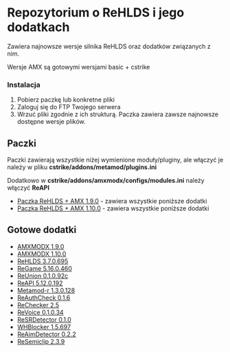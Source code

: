 # Repozytorium o ReHLDS i jego dodatkach
Zawiera najnowsze wersje silnika ReHLDS oraz dodatków związanych z nim.

Wersje AMX są gotowymi wersjami basic + cstrike

### Instalacja 
1. Pobierz paczkę lub konkretne pliki
2. Zaloguj się do FTP Twojego serwera
3. Wrzuć pliki zgodnie z ich strukturą.
Paczka zawiera zawsze najnowsze dostępne wersje plików.

## Paczki
Paczki zawierają wszystkie niżej wymienione moduły/pluginy, ale włączyć je należy w pliku **cstrike/addons/metamod/plugins.ini**

Dodatkowo w **cstrike/addons/amxmodx/configs/modules.ini** należy włączyć **ReAPI**

- [Paczka ReHLDS + AMX 1.9.0](https://github.com/AdrianJagodznski/ReHLDS-PL/raw/master/ReHLDS%20%2B%20AMX%201.9.0%20%2B%20Dodatki.rar) - zawiera wszystkie poniższe dodatki 
- [Paczka ReHLDS + AMX 1.10.0](https://github.com/AdrianJagodznski/ReHLDS-PL/raw/master/ReHLDS%20%2B%20AMX%201.10.0%20%2B%20Dodatki.rar) - zawiera wszystkie poniższe dodatki

## Gotowe dodatki
- [AMXMODX 1.9.0](https://github.com/AdrianJagodznski/ReHLDS-PL/raw/master/AMX%201.9.0.rar) 
- [AMXMODX 1.10.0](https://github.com/AdrianJagodznski/ReHLDS-PL/raw/master/AMX%201.10.0.rar) 
- [ReHLDS 3.7.0.695](https://github.com/AdrianJagodznski/ReHLDS-PL/blob/master/ReHLDS.rar)
- [ReGame 5.16.0.460](https://github.com/AdrianJagodznski/ReHLDS-PL/raw/master/ReGame.rar)
- [ReUnion 0.1.0.92c](https://github.com/AdrianJagodznski/ReHLDS-PL/raw/master/ReUnion.rar)
- [ReAPI 5.12.0.192](https://github.com/AdrianJagodznski/ReHLDS-PL/raw/master/ReAPI.rar) 
- [Metamod-r 1.3.0.128](https://github.com/AdrianJagodznski/ReHLDS-PL/raw/master/Metamod.rar) 
- [ReAuthCheck 0.1.6](https://github.com/AdrianJagodznski/ReHLDS-PL/raw/master/ReAuthCheck.rar)
- [ReChecker 2.5](https://github.com/AdrianJagodznski/ReHLDS-PL/raw/master/ReChecker.rar)
- [ReVoice 0.1.0.34](https://github.com/AdrianJagodznski/ReHLDS-PL/raw/master/ReVoice.rar)
- [ReSRDetector 0.1.0](https://github.com/AdrianJagodznski/ReHLDS-PL/raw/master/ReSRDetector.rar)
- [WHBlocker 1.5.697](https://github.com/AdrianJagodznski/ReHLDS-PL/raw/master/WHBlocker.rar)
- [ReAimDetector 0.2.2](https://github.com/AdrianJagodznski/ReHLDS-PL/raw/master/ReAimDetector.rar)
- [ReSemiclip 2.3.9](https://github.com/AdrianJagodznski/RReHLDS-PL/raw/master/ReSemiclip.rar)
